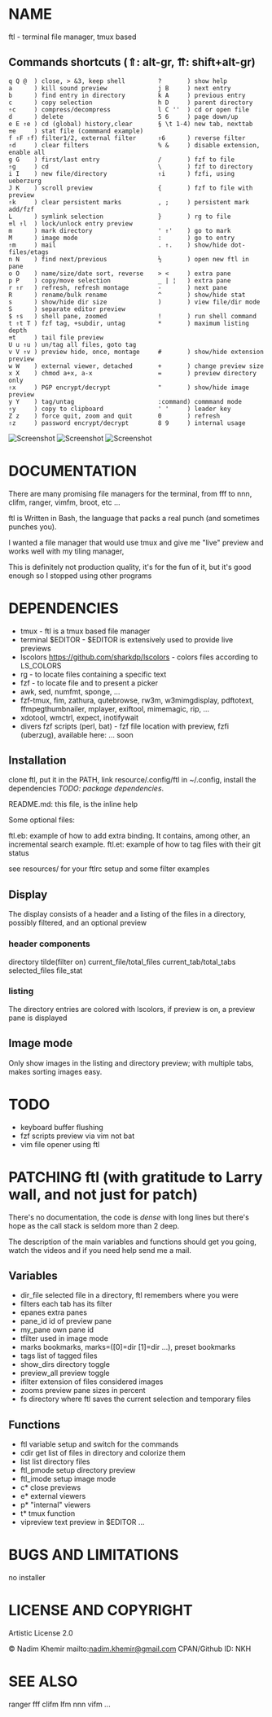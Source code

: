 # NAME

ftl - terminal file manager, tmux based

## Commands shortcuts (⇑: alt-gr, ⇈: shift+alt-gr)
```
q Q @  ) close, > &3, keep shell         ?       ) show help
a      ) kill sound preview              j B     ) next entry
b      ) find entry in directory         k A     ) previous entry
c      ) copy selection                  h D     ) parent directory
⇑c     ) compress/decompress             l C ''  ) cd or open file
d      ) delete                          5 6     ) page down/up
e E ⇑e ) cd (global) history,clear       § \t 1-4) new tab, nexttab
⇈e     ) stat file (commmand example)
f ⇑F ⇑f) filter1/2, external filter      ⇑6      ) reverse filter
⇑d     ) clear filters                   % &     ) disable extension, enable all
g G    ) first/last entry                /       ) fzf to file
⇑g     ) cd                              \       ) fzf to directory
i I    ) new file/directory              ⇑i      ) fzfi, using ueberzurg
J K    ) scroll preview                  {       ) fzf to file with preview
⇑k     ) clear persistent marks          , ;     ) persistent mark add/fzf
L      ) symlink selection               }       ) rg to file
⇈l ⇑l  ) lock/unlock entry preview
m      ) mark directory                  ' ⇑'    ) go to mark
M      ) image mode                      :       ) go to entry
⇑m     ) mail                            . ⇑.    ) show/hide dot-files/etags
n N    ) find next/previous              ½       ) open new ftl in pane
o O    ) name/size/date sort, reverse    > <     ) extra pane
p P    ) copy/move selection             _ | ¦   ) extra pane
r ⇑r   ) refresh, refresh montage        -       ) next pane
R      ) rename/bulk rename              ^       ) show/hide stat
s      ) show/hide dir size              )       ) view file/dir mode
S      ) separate editor preview          
$ ⇑s   ) shell pane, zoomed              !       ) run shell command
t ⇑t T ) fzf tag, +subdir, untag         *       ) maximum listing depth
⇈t     ) tail file preview
U u ⇑u ) un/tag all files, goto tag
v V ⇑v ) preview hide, once, montage     #       ) show/hide extension preview
w W    ) external viewer, detached       +       ) change preview size
x X    ) chmod a+x, a-x                  =       ) preview directory only
⇑x     ) PGP encrypt/decrypt             "       ) show/hide image preview
y Y    ) tag/untag                       :command) commmand mode 
⇑y     ) copy to clipboard               ' '     ) leader key
Z z    ) force quit, zoom and quit       0       ) refresh
⇑z     ) password encrypt/decrypt        8 9     ) internal usage

```

![Screenshot](https://raw.github.com/nkh/ftl/master/screenshots/ftl.png)
![Screenshot](https://raw.github.com/nkh/ftl/master/screenshots/image_preview.png)
![Screenshot](https://raw.github.com/nkh/ftl/master/screenshots/tiled.png)

# DOCUMENTATION

There are many promising file managers for the terminal, from fff to nnn, clifm, ranger, vimfm, broot, etc ... 

ftl is Written in Bash, the language that packs a real punch (and sometimes punches you).

I wanted a file manager that would use tmux and give me "live" preview and works well with my tiling manager,

This is definitely not production quality, it's for the fun of it, but it's good enough so I stopped using other programs

# DEPENDENCIES

- tmux     - ftl is a tmux based file manager
- terminal $EDITOR - $EDITOR is extensively used to provide live previews
- lscolors <https://github.com/sharkdp/lscolors> - colors files according to LS_COLORS
- rg       - to locate files containing a specific text
- fzf      - to locate file and to present a picker
- awk, sed, numfmt, sponge, ...
- fzf-tmux, fim, zathura, qutebrowse, rw3m, w3mimgdisplay, pdftotext, ffmpegthumbnailer, mplayer, exiftool, mimemagic, rip, ...
- xdotool, wmctrl, expect, inotifywait
- divers fzf scripts (perl, bat) - fzf file location with preview, fzfi (uberzug), available here: ... soon

## Installation

clone ftl, put it in the PATH, link resource/.config/ftl in ~/.config, install the dependencies *TODO: package dependencies*.

README.md: this file, is the inline help

Some optional files:

ftl.eb: example of how to add extra binding. It contains, among other, an incremental search example.
ftl.et: example of how to tag files with their git status

see resources/ for your ftlrc setup and some filter examples

## Display

The display consists of a header and a listing of the files in a directory, possibly filtered, and an optional preview

### header components

directory tilde(filter on) current_file/total_files current_tab/total_tabs selected_files file_stat

### listing

The directory entries are colored with lscolors, if preview is on, a preview pane is displayed

## Image mode

Only show images in the listing and directory preview; with multiple tabs, makes sorting images easy.

# TODO

- keyboard buffer flushing
- fzf scripts preview via vim not bat
- vim file opener using ftl
 
# PATCHING ftl (with gratitude to Larry wall, and not just for patch)

There's no documentation, the code is *dense* with long lines but there's hope as
the call stack is seldom more than 2 deep.

The description of the main variables and functions should get you going, watch the
videos and if you need help send me a mail.

## Variables

- dir_file    selected file in a directory, ftl remembers where you were
- filters     each tab has its filter
- epanes      extra panes 
- pane_id     id of preview pane
- my_pane     own pane id
- tfilter     used in image mode
- marks       bookmarks, marks=([0]=dir [1]=dir ...), preset bookmarks
- tags        list of tagged files
- show_dirs   directory toggle
- preview_all preview toggle
- ifilter     extension of files considered images
- zooms       preview pane sizes in percent
- fs          directory where ftl saves the current selection and temporary files

## Functions

- ftl       variable setup and switch for the commands
- cdir      get list of files in directory and colorize them
- list      list directory files
- ftl_pmode setup directory preview
- ftl_imode setup image mode
- c*        close previews
- e*        external viewers
- p*        "internal" viewers
- t*        tmux function
- vipreview text preview in $EDITOR
...

# BUGS AND LIMITATIONS

no installer

# LICENSE AND COPYRIGHT

Artistic License 2.0

© Nadim Khemir
mailto:nadim.khemir@gmail.com
CPAN/Github ID: NKH

# SEE ALSO

ranger
fff
clifm
lfm
nnn
vifm
...
